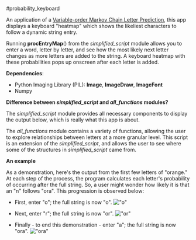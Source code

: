 #probability_keyboard

An application of a [Variable-order Markov Chain Letter Prediction](http://www.stat.purdue.edu/~mdw/CSOI/MarkovLab.html), this app displays a keyboard "heatmap" which shows the likeliest characters to follow a dynamic string entry. 

Running **procEntryMap**() from the *simplified_script* module allows you to enter a word, letter by letter, and see how the most likely next letter changes as more letters are added to the string. A keyboard heatmap with these probabilities pops up onscreen after each letter is added.

**Dependencies**:
* Python Imaging Library (PIL): **Image**, **ImageDraw**, **ImageFont**
* Numpy

**Difference between *simplified_script* and *all_functions* modules?**

The *simplified_script* module provides all necessary components to display the output below, which is really what this app is about.

The *all_functions* module contains a variety of functions, allowing the user to explore relationships between letters at a more granular level. This script is an extension of the *simplified_script*, and allows the user to see where some of the structures in *simplified_script* came from.

**An example**

As a demonstration, here's the output from the first few letters of "orange." At each step of the process, the program calculates each letter's probability of occurring after the full string. So, a user might wonder how likely it is that an "n" follows "ora". This progression is observed below:

* First, enter "o"; the full string is now "o". !["o"](http://i.imgur.com/jjQzYOK.png)

* Next, enter "r"; the full string is now "or". !["or"](http://i.imgur.com/ZXxkIzN.png)

* Finally - to end this demonstration - enter "a"; the full string is now "ora". !["ora"](http://i.imgur.com/NQGhvAj.png)
